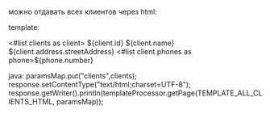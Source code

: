 можно отдавать всех клиентов через html:

template:
<tbody>
  <#list clients as client>
  <tr>
    <td>${client.id}</td>
    <td>${client.name}</td>
    <td>${client.address.streetAddress}</td>
    <td><#list client.phones as phone>${phone.number}</#list></td>
  </tr>
  </#list>
</tbody>

java:
paramsMap.put("clients",clients);
response.setContentType("text/html;charset=UTF-8");
response.getWriter().println(templateProcessor.getPage(TEMPLATE_ALL_CLIENTS_HTML, paramsMap));




